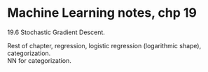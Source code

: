 # Machine Learning notes, chp 19  

19.6 Stochastic Gradient Descent.  

Rest of chapter, regression, logistic regression (logarithmic shape), categorization.  
NN for categorization.  
